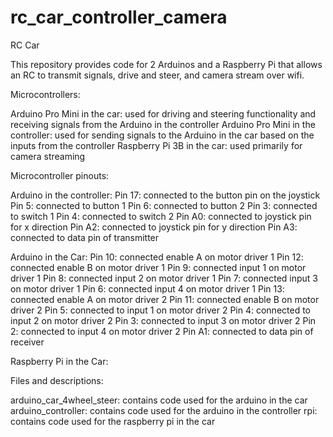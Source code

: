 # rc_car_controller_camera

RC Car

This repository provides code for 2 Arduinos and a Raspberry Pi that allows an RC to transmit signals, drive and steer, and camera stream over wifi.

Microcontrollers:

Arduino Pro Mini in the car: used for driving and steering functionality and receiving signals from the Arduino in the controller
Arduino Pro Mini in the controller: used for sending signals to the Arduino in the car based on the inputs from the controller
Raspberry Pi 3B in the car: used primarily for camera streaming

Microcontroller pinouts:

Arduino in the controller:
Pin 17: connected to the button pin on the joystick
Pin 5: connected to button 1
Pin 6: connected to button 2
Pin 3: connected to switch 1
Pin 4: connected to switch 2
Pin A0: connected to joystick pin for x direction
Pin A2: connected to joystick pin for y direction
Pin A3: connected to data pin of transmitter

Arduino in the Car:
Pin 10: connected enable A on motor driver 1
Pin 12: connected enable B on motor driver 1
Pin 9: connected input 1 on motor driver 1
Pin 8: connected input 2 on motor driver 1
Pin 7: connected input 3 on motor driver 1
Pin 6: connected input 4 on motor driver 1
Pin 13: connected enable A on motor driver 2
Pin 11: connected enable B on motor driver 2
Pin 5: connected to input 1 on motor driver 2
Pin 4: connected to input 2 on motor driver 2
Pin 3: connected to input 3 on motor driver 2
Pin 2: connected to input 4 on motor driver 2
Pin A1: connected to data pin of receiver

Raspberry Pi in the Car:


Files and descriptions:

arduino_car_4wheel_steer: contains code used for the arduino in the car
arduino_controller: contains code used for the arduino in the controller
rpi: contains code used for the raspberry pi in the car
